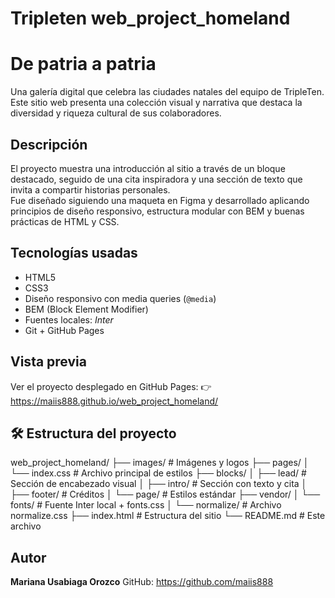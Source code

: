 # Tripleten web_project_homeland

# De patria a patria

Una galería digital que celebra las ciudades natales del equipo de TripleTen.  
Este sitio web presenta una colección visual y narrativa que destaca la diversidad y riqueza cultural de sus colaboradores.

## Descripción

El proyecto muestra una introducción al sitio a través de un bloque destacado, seguido de una cita inspiradora y una sección de texto que invita a compartir historias personales.  
Fue diseñado siguiendo una maqueta en Figma y desarrollado aplicando principios de diseño responsivo, estructura modular con BEM y buenas prácticas de HTML y CSS.

## Tecnologías usadas

- HTML5
- CSS3
- Diseño responsivo con media queries (`@media`)
- BEM (Block Element Modifier)
- Fuentes locales: _Inter_
- Git + GitHub Pages

## Vista previa

Ver el proyecto desplegado en GitHub Pages:
👉 https://maiis888.github.io/web_project_homeland/

## 🛠 Estructura del proyecto

web_project_homeland/
├── images/ # Imágenes y logos
├── pages/
│ └── index.css # Archivo principal de estilos
├── blocks/
│ ├── lead/ # Sección de encabezado visual
│ ├── intro/ # Sección con texto y cita
│ ├── footer/ # Créditos
│ └── page/ # Estilos estándar
├── vendor/
│ └── fonts/ # Fuente Inter local + fonts.css
│ └── normalize/ # Archivo normalize.css
├── index.html # Estructura del sitio
└── README.md # Este archivo

## Autor

**Mariana Usabiaga Orozco**
GitHub: https://github.com/maiis888
